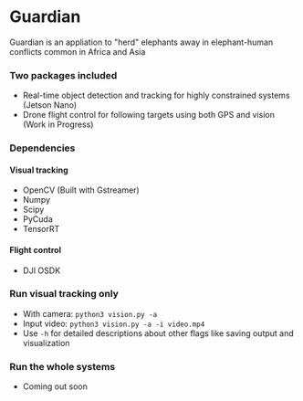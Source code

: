 # Guardian
Guardian is an appliation to "herd" elephants away in elephant-human conflicts common in Africa and Asia
### Two packages included
- Real-time object detection and tracking for highly constrained systems (Jetson Nano)
- Drone flight control for following targets using both GPS and vision (Work in Progress)


### Dependencies
#### Visual tracking
- OpenCV (Built with Gstreamer)
- Numpy
- Scipy
- PyCuda
- TensorRT
#### Flight control
- DJI OSDK

### Run visual tracking only
- With camera: `python3 vision.py -a`
- Input video: `python3 vision.py -a -i video.mp4`
- Use `-h` for detailed descriptions about other flags like saving output and visualization
### Run the whole systems
- Coming out soon
